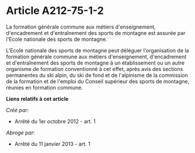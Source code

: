 # Article A212-75-1-2

La formation générale commune aux métiers d'enseignement, d'encadrement et d'entraînement des sports de montagne est assurée
par l'Ecole nationale des sports de montagne.

L'Ecole nationale des sports de montagne peut déléguer l'organisation de la formation générale commune aux métiers
d'enseignement, d'encadrement et d'entraînement des sports de montagne à un établissement ou un autre organisme de formation
conventionné à cet effet, après avis des sections permanentes du ski alpin, du ski de fond et de l'alpinisme de la commission
de la formation et de l'emploi du Conseil supérieur des sports de montagne, réunies en formation commune.

**Liens relatifs à cet article**

_Créé par_:

  - Arrêté du 1er octobre 2012 - art. 1

_Abrogé par_:

  - Arrêté du 11 janvier 2013 - art. 1
